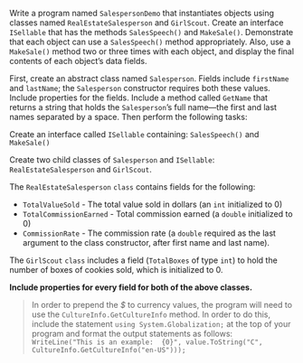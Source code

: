 Write a program named `SalespersonDemo` that instantiates objects using classes named `RealEstateSalesperson` and `GirlScout`. Create an interface `ISellable` that has the methods `SalesSpeech()` and `MakeSale()`. Demonstrate that each object can use a `SalesSpeech()` method appropriately. Also, use a `MakeSale()` method two or three times with each object, and display the final contents of each object’s data fields. 

First, create an abstract class named `Salesperson`. Fields include `firstName` and `lastName`; the `Salesperson` constructor requires both these values. Include properties for the fields. Include a method called `GetName` that returns a string that holds the `Salesperson`’s full name—the first and last names separated by a space. Then perform the following tasks:

Create an interface called `ISellable` containing: `SalesSpeech()` and `MakeSale()`

Create two child classes of `Salesperson` and `ISellable`: `RealEstateSalesperson` and `GirlScout`. 

The `RealEstateSalesperson` `class` contains fields for the following:
* `TotalValueSold` - The total value sold in dollars (an `int` initialized to 0)
* `TotalCommissionEarned` - Total commission earned (a `double` initialized to 0)
* `CommissionRate` - The commission rate (a `double` required as the last argument to the class constructor, after first name and last name). 

The `GirlScout` `class` includes a field (`TotalBoxes` of type `int`) to hold the number of boxes of cookies sold, which is initialized to 0. 

**Include properties for every field for both of the above classes.**

> In order to prepend the *$* to currency values, the program will need to use the `CultureInfo.GetCultureInfo` method. In order to do this, include the statement `using System.Globalization;` at the top of your program and format the output statements as follows: `WriteLine("This is an example:  {0}", value.ToString("C", CultureInfo.GetCultureInfo("en-US")));`